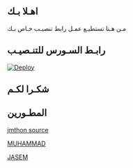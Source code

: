 ## اهـلا بـك
مـن هـنا تستطيـع عمـل رابط تنصيـب خـاص بـك

## رابـط السـورس للتنـصيـب

[![Deploy](https://www.herokucdn.com/deploy/button.svg)](https://heroku.com/deploy?template=https://github.com/abdullhj1/jmthon)

## شكـرا لكـم 


## المطـورين 

[jmthon source](https://t.me/SD_456)

[MUHAMMAD](https://t.me/SD_456)

[JASEM](https://t.me/SD_456)

